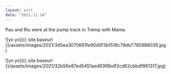 ```yaml
---
layout: post
date: "2021-11-14"
---
```


Pau and Riu were at the pump track in Tremp with Mama.

![yo yo]({{ site.baseurl }}/assets/images/2021/3d5ea3070661fe90d0f3b1518c79db7785988039.jpg)

![yo yo]({{ site.baseurl }}/assets/images/2021/32b56e87ed5451aed93f6bdf2cd62cbbdf861317.jpg)
